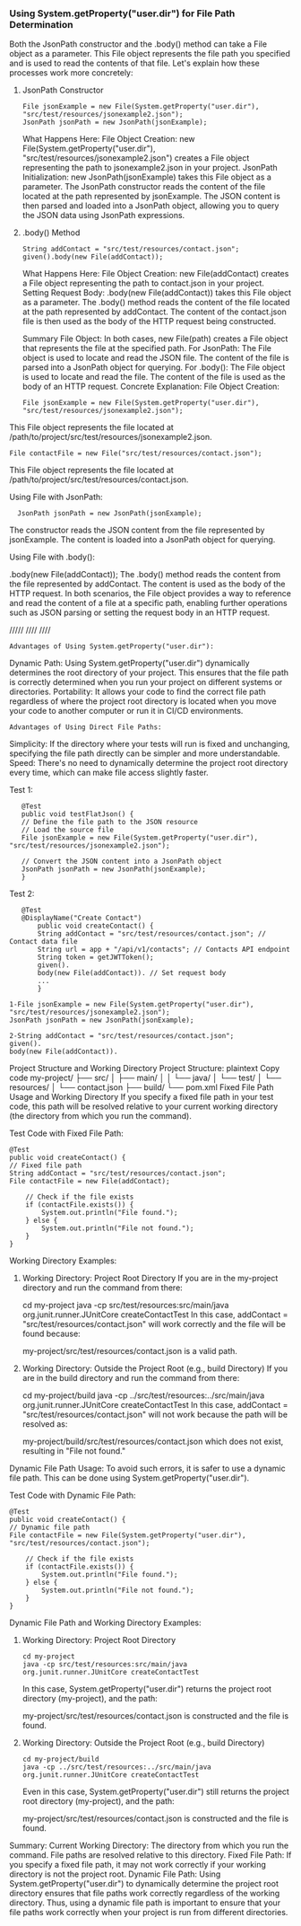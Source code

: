 ### Using System.getProperty("user.dir") for File Path Determination

Both the JsonPath constructor and the .body() method can take a File object as a parameter. 
This File object represents the file path you specified and is used to read the contents of that file. 
Let's explain how these processes work more concretely:

1. JsonPath Constructor
   
       File jsonExample = new File(System.getProperty("user.dir"), "src/test/resources/jsonexample2.json");
       JsonPath jsonPath = new JsonPath(jsonExample);
   What Happens Here:
   File Object Creation: new File(System.getProperty("user.dir"), "src/test/resources/jsonexample2.json") creates 
   a File object representing the path to jsonexample2.json in your project.
   JsonPath Initialization: new JsonPath(jsonExample) takes this File object as a parameter.
   The JsonPath constructor reads the content of the file located at the path represented by jsonExample.
   The JSON content is then parsed and loaded into a JsonPath object, allowing you to query the JSON data using JsonPath expressions.
2. .body() Method
   
       String addContact = "src/test/resources/contact.json";
       given().body(new File(addContact));
   What Happens Here:
   File Object Creation: new File(addContact) creates a File object representing the path to contact.json in your project.
   Setting Request Body: .body(new File(addContact)) takes this File object as a parameter.
   The .body() method reads the content of the file located at the path represented by addContact.
   The content of the contact.json file is then used as the body of the HTTP request being constructed.
   
   Summary
   File Object: In both cases, new File(path) creates a File object that represents the file at the specified path.
   For JsonPath: The File object is used to locate and read the JSON file. 
   The content of the file is parsed into a JsonPath object for querying.
   For .body(): The File object is used to locate and read the file. 
   The content of the file is used as the body of an HTTP request.
   Concrete Explanation:
   File Object Creation:

       File jsonExample = new File(System.getProperty("user.dir"), "src/test/resources/jsonexample2.json");
This File object represents the file located at /path/to/project/src/test/resources/jsonexample2.json.

    File contactFile = new File("src/test/resources/contact.json");
This File object represents the file located at /path/to/project/src/test/resources/contact.json.
    
   Using File with JsonPath:

      JsonPath jsonPath = new JsonPath(jsonExample);
The constructor reads the JSON content from the file represented by jsonExample.
The content is loaded into a JsonPath object for querying.

   Using File with .body():

  .body(new File(addContact));
The .body() method reads the content from the file represented by addContact.
The content is used as the body of the HTTP request.
In both scenarios, the File object provides a way to reference and read the content of a file at a specific path, 
enabling further operations such as JSON parsing or setting the request body in an HTTP request.

///// //// //// 
   
    Advantages of Using System.getProperty("user.dir"):
   Dynamic Path: Using System.getProperty("user.dir") dynamically determines the root directory of your project. 
   This ensures that the file path is correctly determined when you run your project on different systems or directories.
   Portability: It allows your code to find the correct file path regardless of where the project root directory is 
   located when you move your code to another computer or run it in CI/CD environments.
   
    Advantages of Using Direct File Paths:
   Simplicity: If the directory where your tests will run is fixed and unchanging, 
   specifying the file path directly can be simpler and more understandable.
   Speed: There's no need to dynamically determine the project root directory every time, 
   which can make file access slightly faster.
   
Test 1:
   
       @Test
       public void testFlatJson() {
       // Define the file path to the JSON resource
       // Load the source file
       File jsonExample = new File(System.getProperty("user.dir"), "src/test/resources/jsonexample2.json");
    
       // Convert the JSON content into a JsonPath object
       JsonPath jsonPath = new JsonPath(jsonExample);
       }
   Test 2:
   
       @Test
       @DisplayName("Create Contact")
           public void createContact() {
           String addContact = "src/test/resources/contact.json"; // Contact data file
           String url = app + "/api/v1/contacts"; // Contacts API endpoint
           String token = getJWTToken();
           given().
           body(new File(addContact)). // Set request body
           ...
           }

    1-File jsonExample = new File(System.getProperty("user.dir"), "src/test/resources/jsonexample2.json");
    JsonPath jsonPath = new JsonPath(jsonExample);

    2-String addContact = "src/test/resources/contact.json";
    given().
    body(new File(addContact)).



Project Structure and Working Directory
Project Structure:
plaintext
Copy code
my-project/
├── src/
│   ├── main/
│   │   └── java/
│   └── test/
│       └── resources/
│           └── contact.json
├── build/
└── pom.xml
Fixed File Path Usage and Working Directory
If you specify a fixed file path in your test code, this path will be resolved relative to 
your current working directory (the directory from which you run the command).

Test Code with Fixed File Path:

    @Test
    public void createContact() {
    // Fixed file path
    String addContact = "src/test/resources/contact.json";
    File contactFile = new File(addContact);
    
        // Check if the file exists
        if (contactFile.exists()) {
            System.out.println("File found.");
        } else {
            System.out.println("File not found.");
        }
    }
Working Directory Examples:
1. Working Directory: Project Root Directory
   If you are in the my-project directory and run the command from there:


    cd my-project
    java -cp src/test/resources:src/main/java org.junit.runner.JUnitCore createContactTest
In this case, addContact = "src/test/resources/contact.json" will work correctly and the file will be found because:

    my-project/src/test/resources/contact.json
is a valid path.

2. Working Directory: Outside the Project Root (e.g., build Directory)
   If you are in the build directory and run the command from there:


    cd my-project/build
    java -cp ../src/test/resources:../src/main/java org.junit.runner.JUnitCore createContactTest
In this case, addContact = "src/test/resources/contact.json" will not work because the path will be resolved as:


    my-project/build/src/test/resources/contact.json
which does not exist, resulting in "File not found."

Dynamic File Path Usage:
To avoid such errors, it is safer to use a dynamic file path. This can be done using System.getProperty("user.dir").

Test Code with Dynamic File Path:

    @Test
    public void createContact() {
    // Dynamic file path
    File contactFile = new File(System.getProperty("user.dir"), "src/test/resources/contact.json");
    
        // Check if the file exists
        if (contactFile.exists()) {
            System.out.println("File found.");
        } else {
            System.out.println("File not found.");
        }
    }
Dynamic File Path and Working Directory Examples:
1. Working Directory: Project Root Directory
   
       cd my-project
       java -cp src/test/resources:src/main/java org.junit.runner.JUnitCore createContactTest
   In this case, System.getProperty("user.dir") returns the project root directory (my-project), and the path:


    my-project/src/test/resources/contact.json
is constructed and the file is found.

2. Working Directory: Outside the Project Root (e.g., build Directory)
   
       cd my-project/build
       java -cp ../src/test/resources:../src/main/java org.junit.runner.JUnitCore createContactTest
   Even in this case, System.getProperty("user.dir") still returns the project root directory (my-project), and the path:

    my-project/src/test/resources/contact.json
is constructed and the file is found.

Summary:
Current Working Directory: 
The directory from which you run the command. File paths are resolved relative to this directory.
Fixed File Path: If you specify a fixed file path, it may not work correctly if your working directory is 
not the project root.
Dynamic File Path: Using System.getProperty("user.dir") to dynamically determine the project root directory 
ensures that file paths work correctly regardless of the working directory.
Thus, using a dynamic file path is important to ensure that your file paths work correctly 
when your project is run from different directories.
